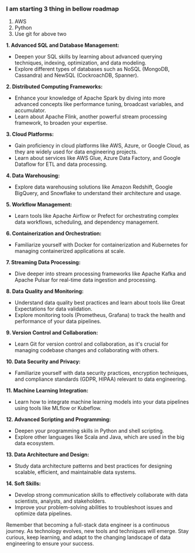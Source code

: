 ### I am starting 3 thing in bellow roadmap
1. AWS
2. Python 
3. Use git for above two


**1. Advanced SQL and Database Management:**
   - Deepen your SQL skills by learning about advanced querying techniques, indexing, optimization, and data modeling.
   - Explore different types of databases such as NoSQL (MongoDB, Cassandra) and NewSQL (CockroachDB, Spanner).


**2. Distributed Computing Frameworks:**
   - Enhance your knowledge of Apache Spark by diving into more advanced concepts like performance tuning, broadcast variables, and accumulator.
   - Learn about Apache Flink, another powerful stream processing framework, to broaden your expertise.


**3. Cloud Platforms:**
   - Gain proficiency in cloud platforms like AWS, Azure, or Google Cloud, as they are widely used for data engineering projects.
   - Learn about services like AWS Glue, Azure Data Factory, and Google Dataflow for ETL and data processing.


**4. Data Warehousing:**
   - Explore data warehousing solutions like Amazon Redshift, Google BigQuery, and Snowflake to understand their architecture and usage.


**5. Workflow Management:**
   - Learn tools like Apache Airflow or Prefect for orchestrating complex data workflows, scheduling, and dependency management.


**6. Containerization and Orchestration:**
   - Familiarize yourself with Docker for containerization and Kubernetes for managing containerized applications at scale.


**7. Streaming Data Processing:**
   - Dive deeper into stream processing frameworks like Apache Kafka and Apache Pulsar for real-time data ingestion and processing.


**8. Data Quality and Monitoring:**
   - Understand data quality best practices and learn about tools like Great Expectations for data validation.
   - Explore monitoring tools (Prometheus, Grafana) to track the health and performance of your data pipelines.


**9. Version Control and Collaboration:**
   - Learn Git for version control and collaboration, as it's crucial for managing codebase changes and collaborating with others.


**10. Data Security and Privacy:**
   - Familiarize yourself with data security practices, encryption techniques, and compliance standards (GDPR, HIPAA) relevant to data engineering.


**11. Machine Learning Integration:**
   - Learn how to integrate machine learning models into your data pipelines using tools like MLflow or Kubeflow.


**12. Advanced Scripting and Programming:**
   - Deepen your programming skills in Python and shell scripting.
   - Explore other languages like Scala and Java, which are used in the big data ecosystem.


**13. Data Architecture and Design:**
   - Study data architecture patterns and best practices for designing scalable, efficient, and maintainable data systems.


**14. Soft Skills:**
   - Develop strong communication skills to effectively collaborate with data scientists, analysts, and stakeholders.
   - Improve your problem-solving abilities to troubleshoot issues and optimize data pipelines.

Remember that becoming a full-stack data engineer is a continuous journey. As technology evolves, new tools and techniques will emerge. Stay curious, keep learning, and adapt to the changing landscape of data engineering to ensure your success.